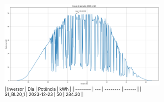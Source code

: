 ![My Image](23_12_2023-S1_BL20_1.png)
| Inversor | Dia | Potência | kWh    |
| -------- | --- | -------- | ------ |
| S1_BL20_1       | 2023-12-23  | 50       | 284.30 |